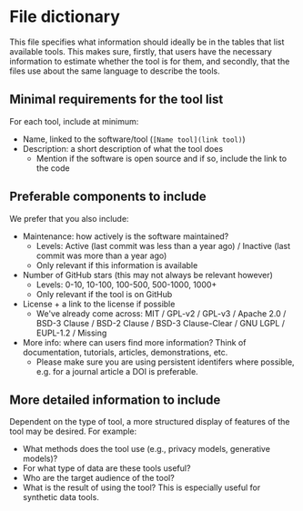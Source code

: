 # File dictionary

This file specifies what information should ideally be in the tables that list available tools. This makes sure, firstly, that users have the necessary information to estimate whether the tool is for them, and secondly, that the files use about the same language to describe the tools. 

## Minimal requirements for the tool list

For each tool, include at minimum:
- Name, linked to the software/tool (`[Name tool](link tool)`)
- Description: a short description of what the tool does
  - Mention if the software is open source and if so, include the link to the code

## Preferable components to include

We prefer that you also include:
- Maintenance: how actively is the software maintained? 
  - Levels: Active (last commit was less than a year ago) / Inactive (last commit was more than a year ago)
  - Only relevant if this information is available
- Number of GitHub stars (this may not always be relevant however)
  - Levels: 0-10, 10-100, 100-500, 500-1000, 1000+
  - Only relevant if the tool is on GitHub
- License + a link to the license if possible
  - We've already come across: MIT / GPL-v2 / GPL-v3 / Apache 2.0 / BSD-3 Clause / BSD-2 Clause / BSD-3 Clause-Clear / GNU LGPL / EUPL-1.2 / Missing
- More info: where can users find more information? Think of documentation, tutorials, articles, demonstrations, etc.
  - Please make sure you are using persistent identifers where possible, e.g. for a journal article a DOI is preferable.

## More detailed information to include

Dependent on the type of tool, a more structured display of features of the tool may be desired. For example:

- What methods does the tool use (e.g., privacy models, generative models)?
- For what type of data are these tools useful?
- Who are the target audience of the tool?
- What is the result of using the tool? This is especially useful for synthetic data tools.